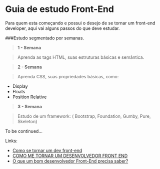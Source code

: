 # Guia de estudo Front-End

Para quem esta começando e possui o desejo de se tornar um front-end developer, aqui vai alguns passos do que deve estudar.

###Estudo segmentado por semanas.

>**1 - Semana**

>Aprenda as tags HTML, suas estruturas básicas e semântica.

>**2 - Semana**

>Aprenda CSS, suas propriedades básicas, como:
- Display
- Floats
- Position Relative

>**3 - Semana**

>Estudo de um framework:
( Bootstrap, Foundation, Gumby, Pure, Skeleton)

To be continued...

Links:

- [Como se tornar um dev front-end](http://tableless.com.br/tornar-dev-front-end/)
- [COMO ME TORNAR UM DESENVOLVEDOR FRONT END](http://leandrooriente.com/como-me-tornar-um-desenvolvedor-front-end/)
- [O que um bom desenvolvedor Front-End precisa saber?](http://www.felipefialho.com/blog/2013/o-que-um-bom-desenvolvedor-front-end-precisa-saber/#.VKOn94rF_xg)

